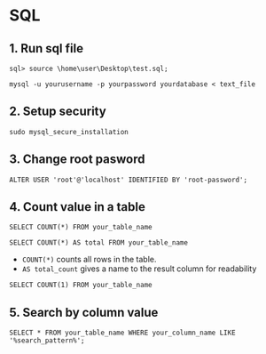 # SQL
## 1. Run sql file
```
sql> source \home\user\Desktop\test.sql;
```
```
mysql -u yourusername -p yourpassword yourdatabase < text_file
```
## 2. Setup security
```
sudo mysql_secure_installation 
```

## 3. Change root pasword
```
ALTER USER 'root'@'localhost' IDENTIFIED BY 'root-password';
```

## 4. Count value in a table
```
SELECT COUNT(*) FROM your_table_name
```

```
SELECT COUNT(*) AS total FROM your_table_name
```
* `COUNT(*)` counts all rows in the table.
* `AS total_count` gives a name to the result column for readability

```
SELECT COUNT(1) FROM your_table_name
```

## 5. Search by column value
```
SELECT * FROM your_table_name WHERE your_column_name LIKE '%search_pattern%';
```
